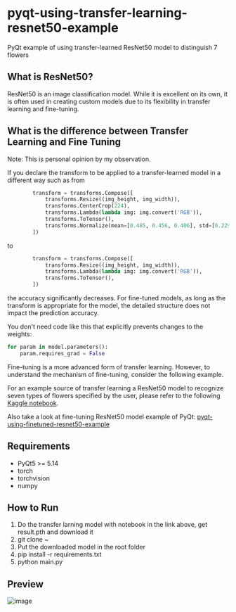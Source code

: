 # pyqt-using-transfer-learning-resnet50-example
PyQt example of using transfer-learned ResNet50 model to distinguish 7 flowers

## What is ResNet50?
ResNet50 is an image classification model. While it is excellent on its own, it is often used in creating custom models due to its flexibility in transfer learning and fine-tuning.

## What is the difference between Transfer Learning and Fine Tuning
Note: This is personal opinion by my observation.

If you declare the transform to be applied to a transfer-learned model in a different way such as from

```python
        transform = transforms.Compose([
            transforms.Resize((img_height, img_width)),
            transforms.CenterCrop(224),
            transforms.Lambda(lambda img: img.convert('RGB')),
            transforms.ToTensor(),
            transforms.Normalize(mean=[0.485, 0.456, 0.406], std=[0.229, 0.224, 0.225])
        ])
```

to

```python
        transform = transforms.Compose([
            transforms.Resize((img_height, img_width)),
            transforms.Lambda(lambda img: img.convert('RGB')),
            transforms.ToTensor(),
        ])
```

the accuracy significantly decreases. For fine-tuned models, as long as the transform is appropriate for the model, the detailed structure does not impact the prediction accuracy.

You don't need code like this that explicitly prevents changes to the weights:

```python
for param in model.parameters():
    param.requires_grad = False
```

Fine-tuning is a more advanced form of transfer learning. However, to understand the mechanism of fine-tuning, consider the following example.

For an example source of transfer learning a ResNet50 model to recognize seven types of flowers specified by the user, please refer to the following <a href="https://www.kaggle.com/code/yoonjunggyu/pytorch-transfer-learning-resnet50/edit">Kaggle notebook</a>.

Also take a look at fine-tuning ResNet50 model example of PyQt: <a href="https://github.com/yjg30737/pyqt-using-finetuned-resnet50-example.git">pyqt-using-finetuned-resnet50-example</a>

## Requirements
* PyQt5 >= 5.14
* torch
* torchvision
* numpy

## How to Run
1. Do the transfer larning model with notebook in the link above, get result.pth and download it
2. git clone ~
3. Put the downloaded model in the root folder
4. pip install -r requirements.txt
5. python main.py

## Preview
![image](https://github.com/yjg30737/pyqt-using-transfer-learning-resnet50-example/assets/55078043/b18c087a-a5ee-45b4-b9b5-d85f5f3a2822)
